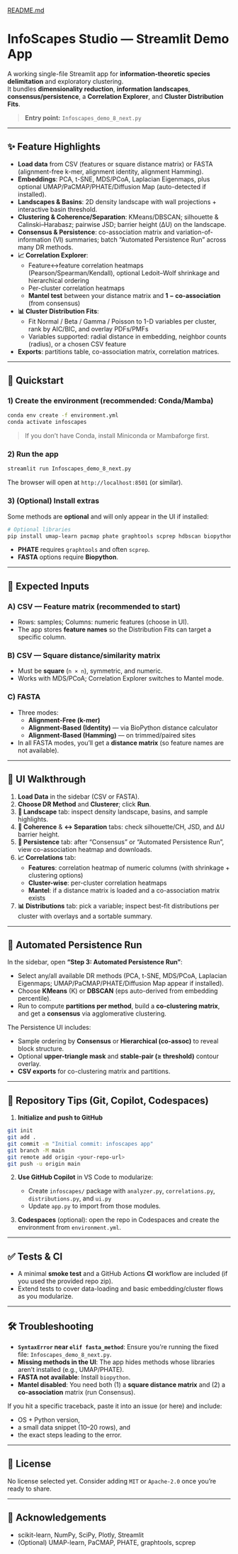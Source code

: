 [README.md](https://github.com/user-attachments/files/22317639/README.md)
# InfoScapes Studio — Streamlit Demo App

A working single-file Streamlit app for **information-theoretic species delimitation** and exploratory clustering.  
It bundles **dimensionality reduction**, **information landscapes**, **consensus/persistence**, a **Correlation Explorer**, and **Cluster Distribution Fits**.

> **Entry point:** `Infoscapes_demo_8_next.py`

---

## ✨ Feature Highlights

- **Load data** from CSV (features or square distance matrix) or FASTA (alignment-free k-mer, alignment identity, alignment Hamming).
- **Embeddings**: PCA, t-SNE, MDS/PCoA, Laplacian Eigenmaps, plus optional UMAP/PaCMAP/PHATE/Diffusion Map (auto-detected if installed).
- **Landscapes & Basins**: 2D density landscape with wall projections + interactive basin threshold.
- **Clustering & Coherence/Separation**: KMeans/DBSCAN; silhouette & Calinski–Harabasz; pairwise JSD; barrier height (ΔU) on the landscape.
- **Consensus & Persistence**: co-association matrix and variation-of-information (VI) summaries; batch “Automated Persistence Run” across many DR methods.
- **📈 Correlation Explorer**:
  - Feature↔feature correlation heatmaps (Pearson/Spearman/Kendall), optional Ledoit–Wolf shrinkage and hierarchical ordering
  - Per-cluster correlation heatmaps
  - **Mantel test** between your distance matrix and **1 − co-association** (from consensus)
- **📊 Cluster Distribution Fits**:
  - Fit Normal / Beta / Gamma / Poisson to 1-D variables per cluster, rank by AIC/BIC, and overlay PDFs/PMFs
  - Variables supported: radial distance in embedding, neighbor counts (radius), or a chosen CSV feature
- **Exports**: partitions table, co-association matrix, correlation matrices.

---

## 🚀 Quickstart

### 1) Create the environment (recommended: Conda/Mamba)

```bash
conda env create -f environment.yml
conda activate infoscapes
```

> If you don’t have Conda, install Miniconda or Mambaforge first.

### 2) Run the app

```bash
streamlit run Infoscapes_demo_8_next.py
```

The browser will open at `http://localhost:8501` (or similar).

### 3) (Optional) Install extras

Some methods are **optional** and will only appear in the UI if installed:

```bash
# Optional libraries
pip install umap-learn pacmap phate graphtools scprep hdbscan biopython
```

- **PHATE** requires `graphtools` and often `scprep`.
- **FASTA** options require **Biopython**.

---

## 📂 Expected Inputs

### A) CSV — Feature matrix (recommended to start)

- Rows: samples; Columns: numeric features (choose in UI).  
- The app stores **feature names** so the Distribution Fits can target a specific column.

### B) CSV — Square distance/similarity matrix

- Must be **square** (`n × n`), symmetric, and numeric.
- Works with MDS/PCoA; Correlation Explorer switches to Mantel mode.

### C) FASTA

- Three modes:
  - **Alignment-Free (k-mer)**
  - **Alignment-Based (Identity)** — via BioPython distance calculator
  - **Alignment-Based (Hamming)** — on trimmed/paired sites  
- In all FASTA modes, you’ll get a **distance matrix** (so feature names are not available).

---

## 🧭 UI Walkthrough

1. **Load Data** in the sidebar (CSV or FASTA).  
2. **Choose DR Method** and **Clusterer**; click **Run**.
3. **🗻 Landscape** tab: inspect density landscape, basins, and sample highlights.
4. **🧬 Coherence** & **↔️ Separation** tabs: check silhouette/CH, JSD, and ΔU barrier height.
5. **🔄 Persistence** tab: after “Consensus” or “Automated Persistence Run”, view co-association heatmap and downloads.
6. **📈 Correlations** tab:
   - **Features**: correlation heatmap of numeric columns (with shrinkage + clustering options)
   - **Cluster-wise**: per-cluster correlation heatmaps
   - **Mantel**: if a distance matrix is loaded and a co-association matrix exists
7. **📊 Distributions** tab: pick a variable; inspect best-fit distributions per cluster with overlays and a sortable summary.

---

## 🤖 Automated Persistence Run

In the sidebar, open **“Step 3: Automated Persistence Run”**:

- Select any/all available DR methods (PCA, t-SNE, MDS/PCoA, Laplacian Eigenmaps; UMAP/PaCMAP/PHATE/Diffusion Map appear if installed).
- Choose **KMeans** (K) or **DBSCAN** (eps auto-derived from embedding percentile).
- Run to compute **partitions per method**, build a **co-clustering matrix**, and get a **consensus** via agglomerative clustering.

The Persistence UI includes:
- Sample ordering by **Consensus** or **Hierarchical (co-assoc)** to reveal block structure.
- Optional **upper-triangle mask** and **stable-pair (≥ threshold)** contour overlay.
- **CSV exports** for co-clustering matrix and partitions.

---

## 🧩 Repository Tips (Git, Copilot, Codespaces)

1. **Initialize and push to GitHub**

```bash
git init
git add .
git commit -m "Initial commit: infoscapes app"
git branch -M main
git remote add origin <your-repo-url>
git push -u origin main
```

2. **Use GitHub Copilot** in VS Code to modularize:
   - Create `infoscapes/` package with `analyzer.py`, `correlations.py`, `distributions.py`, and `ui.py`
   - Update `app.py` to import from those modules.

3. **Codespaces** (optional): open the repo in Codespaces and create the environment from `environment.yml`.

---

## ✅ Tests & CI

- A minimal **smoke test** and a GitHub Actions **CI** workflow are included (if you used the provided repo zip).  
- Extend tests to cover data-loading and basic embedding/cluster flows as you modularize.

---

## 🛠️ Troubleshooting

- **`SyntaxError` near `elif fasta_method`**: Ensure you’re running the fixed file: `Infoscapes_demo_8_next.py`.
- **Missing methods in the UI**: The app hides methods whose libraries aren’t installed (e.g., UMAP/PHATE).
- **FASTA not available**: Install `biopython`.
- **Mantel disabled**: You need both (1) a **square distance matrix** and (2) a **co-association** matrix (run Consensus).

If you hit a specific traceback, paste it into an issue (or here) and include:
- OS + Python version, 
- a small data snippet (10–20 rows), and
- the exact steps leading to the error.

---

## 📜 License

No license selected yet. Consider adding `MIT` or `Apache-2.0` once you’re ready to share.

---

## 🙌 Acknowledgements

- scikit-learn, NumPy, SciPy, Plotly, Streamlit
- (Optional) UMAP-learn, PaCMAP, PHATE, graphtools, scprep
